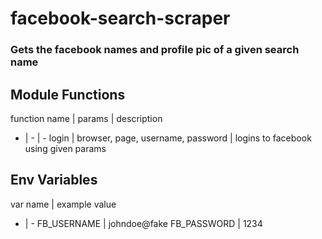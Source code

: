 # facebook-search-scraper
### Gets the facebook names and profile pic of a given search name 

## Module Functions
function name | params | description
- | - | -
login | browser, page, username, password | logins to facebook using given params

## Env Variables
var name | example value
- | -
FB_USERNAME |  johndoe@fake
FB_PASSWORD | 1234
